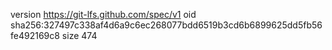 version https://git-lfs.github.com/spec/v1
oid sha256:327497c338af4d6a9c6ec268077bdd6519b3cd6b6899625dd5fb56fe492169c8
size 474
